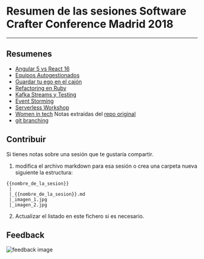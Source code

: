 # Resumen de las sesiones Software Crafter Conference Madrid 2018
---

## Resumenes

* [Angular 5 vs React 16](angular5-vs-React-16/angular5-vs-React-16.md)
* [Equipos Autogestionados](equipos-autogestionados/equipos-autogestionados.md)
* [Guardar tu ego en el cajón](guardar-tu-ego-en-el-cajon/guardar-tu-ego-en-el-cajon.md)
* [Refactoring en Ruby](refactoring-ruby/refactoring-ruby.md)
* [Kafka Streams y Testing](kafka-streams-testing/kafka-streams-testing.md)
* [Event Storming](event-storming/event-storming.md)
* [Serverless Workshop](serverless-workshop/serverless-workshop.md)
* [Women in tech](WomenInTech/session_notes.md) Notas extraídas del [repo original](https://github.com/SoftwareCraftersMadrid/WomenInTech)
* [git branching](git-branching/git-branching.md)


## Contribuir

Si tienes notas sobre una sesión que te gustaría compartir.

1. modifica el archivo markdown para esa sesión o crea una carpeta nueva siguiente la estructura:

```
{{nombre_de_la_sesion}}
 |
 |_{{nombre_de_la_sesion}}.md
 |_imagen_1.jpg
 |_imagen_2.jpg
```
2. Actualizar el listado en este fichero si es necesario.

## Feedback

![feedback image](feedback.jpg)

